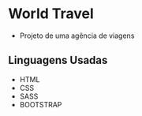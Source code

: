 # World Travel
- Projeto de uma agência de viagens

## Linguagens Usadas
- HTML
- CSS
- SASS
- BOOTSTRAP
